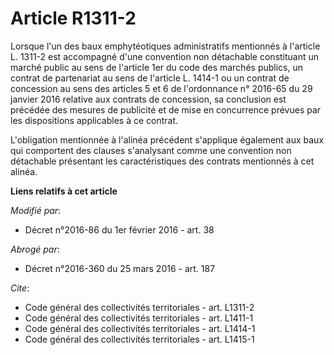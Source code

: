# Article R1311-2

Lorsque l'un des baux emphytéotiques administratifs mentionnés à l'article L. 1311-2 est accompagné d'une convention non
détachable constituant un marché public au sens de l'article 1er du code des marchés publics, un contrat de partenariat au
sens de l'article L. 1414-1 ou un contrat de concession au sens des articles 5 et 6 de l'ordonnance n° 2016-65 du 29 janvier
2016 relative aux contrats de concession, sa conclusion est précédée des mesures de publicité et de mise en concurrence
prévues par les dispositions applicables à ce contrat. 

L'obligation mentionnée à l'alinéa précédent s'applique également aux baux qui comportent des clauses s'analysant comme une
convention non détachable présentant les caractéristiques des contrats mentionnés à cet alinéa.

**Liens relatifs à cet article**

_Modifié par_:

  - Décret n°2016-86 du 1er février 2016 - art. 38

_Abrogé par_:

  - Décret n°2016-360 du 25 mars 2016 - art. 187

_Cite_:

  - Code général des collectivités territoriales - art. L1311-2
  - Code général des collectivités territoriales - art. L1411-1
  - Code général des collectivités territoriales - art. L1414-1
  - Code général des collectivités territoriales - art. L1415-1

